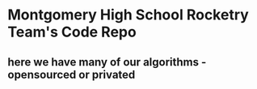 # Montgomery High School Rocketry Team's Code Repo

## here we have many of our algorithms - opensourced or privated

